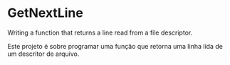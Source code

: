 # GetNextLine
Writing a function that returns a line read from a file descriptor.

Este projeto é sobre programar uma função que retorna uma linha lida de um descritor de arquivo.
